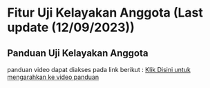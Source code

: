 # Fitur Uji Kelayakan Anggota (Last update (12/09/2023))
## Panduan Uji Kelayakan Anggota
panduan video dapat diakses pada link berikut :
[Klik Disini untuk mengarahkan ke video panduan](https://drive.google.com/drive/folders/1mW9mW_CEY7lsfYrCOKXfFGfmQXzq-xzY?hl=id)

